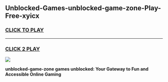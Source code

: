 
## Unblocked-Games-unblocked-game-zone-Play-Free-xyicx
<h3>
<a href="https://premium76.site?title=unblocked-game-zone&ref=17A">CLICK TO PLAY</a></h3>
<hr>

<h3>
<a href="https://premium76.site?title=unblocked-game-zone&ref=17A">CLICK 2 PLAY</a>
  
</h3>

<a href="https://premium76.site?title=unblocked-game-zone&ref=17A"><img src="https://clearcache.store/games.png"></a>


**unblocked-game-zone games unblocked: Your Gateway to Fun and Accessible Online Gaming**
